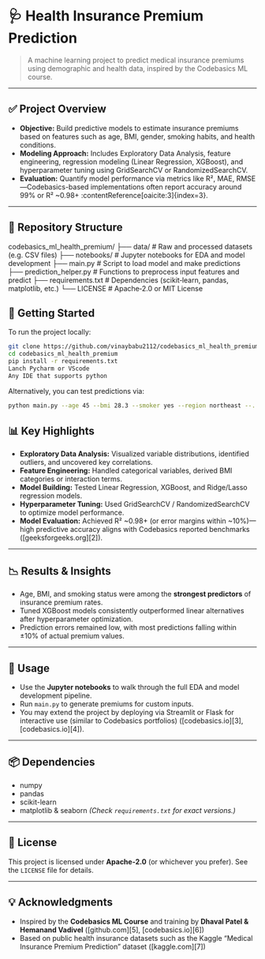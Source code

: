 # 🩺 Health Insurance Premium Prediction

> A machine learning project to predict medical insurance premiums using demographic and health data, inspired by the Codebasics ML course.

---

## ✅ Project Overview

- **Objective:** Build predictive models to estimate insurance premiums based on features such as age, BMI, gender, smoking habits, and health conditions.
- **Modeling Approach:** Includes Exploratory Data Analysis, feature engineering, regression modeling (Linear Regression, XGBoost), and hyperparameter tuning using GridSearchCV or RandomizedSearchCV.
- **Evaluation:** Quantify model performance via metrics like R², MAE, RMSE—Codebasics-based implementations often report accuracy around 99% or R² ~0.98+ :contentReference[oaicite:3]{index=3}.

---

## 📂 Repository Structure

codebasics\_ml\_health\_premium/
├── data/                   # Raw and processed datasets (e.g. CSV files)
├── notebooks/              # Jupyter notebooks for EDA and model development
├── main.py                 # Script to load model and make predictions
├── prediction\_helper.py    # Functions to preprocess input features and predict
├── requirements.txt        # Dependencies (scikit‑learn, pandas, matplotlib, etc.)
└── LICENSE                 # Apache‑2.0 or MIT License




## 🧰 Getting Started

To run the project locally:

```bash
git clone https://github.com/vinaybabu2112/codebasics_ml_health_premium.git
cd codebasics_ml_health_premium
pip install -r requirements.txt
Lanch Pycharm or VScode
Any IDE that supports python
````

Alternatively, you can test predictions via:

```bash
python main.py --age 45 --bmi 28.3 --smoker yes --region northeast --...
```


## 📊 Key Highlights

* **Exploratory Data Analysis:** Visualized variable distributions, identified outliers, and uncovered key correlations.
* **Feature Engineering:** Handled categorical variables, derived BMI categories or interaction terms.
* **Model Building:** Tested Linear Regression, XGBoost, and Ridge/Lasso regression models.
* **Hyperparameter Tuning:** Used GridSearchCV / RandomizedSearchCV to optimize model performance.
* **Model Evaluation:** Achieved R² \~0.98+ (or error margins within \~10%)—high predictive accuracy aligns with Codebasics reported benchmarks ([geeksforgeeks.org][2]).

---

## 📉 Results & Insights

* Age, BMI, and smoking status were among the **strongest predictors** of insurance premium rates.
* Tuned XGBoost models consistently outperformed linear alternatives after hyperparameter optimization.
* Prediction errors remained low, with most predictions falling within ±10% of actual premium values.

---

## 👥 Usage

* Use the **Jupyter notebooks** to walk through the full EDA and model development pipeline.
* Run `main.py` to generate premiums for custom inputs.
* You may extend the project by deploying via Streamlit or Flask for interactive use (similar to Codebasics portfolios) ([codebasics.io][3], [codebasics.io][4]).

---

## 📦 Dependencies

* numpy
* pandas
* scikit-learn
* matplotlib & seaborn
  *(Check `requirements.txt` for exact versions.)*

---

## 📄 License

This project is licensed under **Apache‑2.0** (or whichever you prefer). See the `LICENSE` file for details.

---

## 💡 Acknowledgments

* Inspired by the **Codebasics ML Course** and training by **Dhaval Patel & Hemanand Vadivel** ([github.com][5], [codebasics.io][6])
* Based on public health insurance datasets such as the Kaggle “Medical Insurance Premium Prediction” dataset ([kaggle.com][7])
